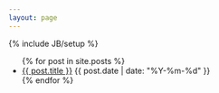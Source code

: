 ```yaml
---
layout: page
---
```

{% include JB/setup %}

<ul class="posts">
  {% for post in site.posts %}
    <li>
      <a href="{{ BASE_PATH }}{{ post.url }}">{{ post.title }}</a>
      <span>{{ post.date | date: "%Y-%m-%d" }}</span> 
    </li>
  {% endfor %}
</ul>


